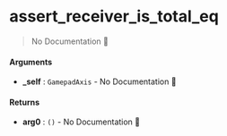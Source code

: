# assert\_receiver\_is\_total\_eq

> No Documentation 🚧

#### Arguments

- **\_self** : `GamepadAxis` \- No Documentation 🚧

#### Returns

- **arg0** : `()` \- No Documentation 🚧